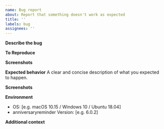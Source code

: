 ```yaml
---
name: Bug report
about: Report that something doesn't work as expected
title: ''
labels: bug
assignees: ''
---
```


**Describe the bug**

<!-- A clear and concise description of what the bug is. -->

**To Reproduce**

<!-- Steps to reproduce the behavior. -->

**Screenshots**

<!-- If applicable, add screenshots to help explain your problem. -->

**Expected behavior**
A clear and concise description of what you expected to happen.

**Screenshots**

<!-- If applicable, add screenshots to help explain your problem. -->

**Environment**

<!-- Your environment is usually important for finding the cause of the bug. -->
<!-- You can get the anniversaryreminder version by clicking `Help`->`Build Info` in the GUI. -->

 - OS: [e.g. macOS 10.15 /  Windows 10 / Ubuntu 18.04]
 - anniversaryreminder Version: [e.g. 6.0.2]

**Additional context**

<!-- Add any other context about the problem here. -->
